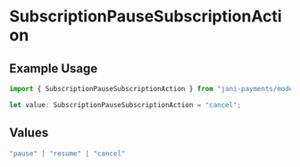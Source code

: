# SubscriptionPauseSubscriptionAction

## Example Usage

```typescript
import { SubscriptionPauseSubscriptionAction } from "jani-payments/models/operations";

let value: SubscriptionPauseSubscriptionAction = "cancel";
```

## Values

```typescript
"pause" | "resume" | "cancel"
```